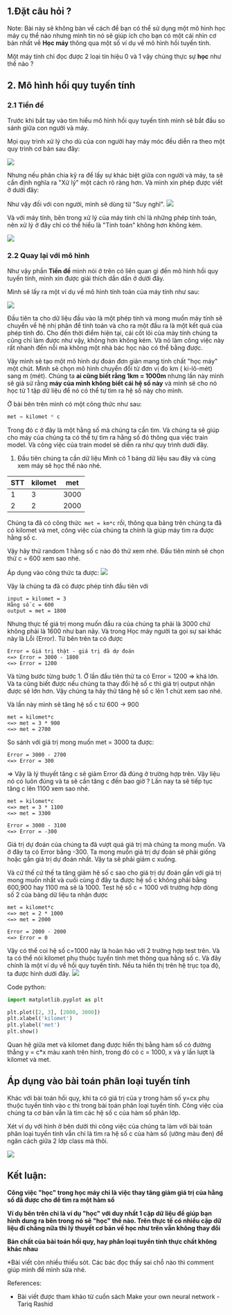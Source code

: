 ## 1.Đặt câu hỏi ?
Note: Bài này sẽ không bàn về cách để bạn có thể sử dụng một mô hình học máy cụ thể nào nhưng mình tin nó sẽ giúp ích cho bạn có một cái nhìn cơ bản nhất về **Học máy**  thông qua một số ví dụ về mô hình hồi tuyến tính.

Một máy tính chỉ đọc được 2 loại tín hiệu 0 và 1 vậy chúng thực sự **học** như thế nào ?

## 2. Mô hình hồi quy tuyến tính

### 2.1 Tiền đề

Trước khi bắt tay vào tìm hiểu mô hình hồi quy tuyến tính mình sẽ bắt đầu so sánh giữa con người và máy.

Mọi quy trình xử lý cho dù của con người hay máy móc đều diễn ra theo một quy trình cơ bản sau đây:

![](https://images.viblo.asia/85949750-a053-40e2-bcfb-331956449f18.png)


Nhưng nếu phân chia kỹ ra để lấy sự khác biệt giữa con người và máy, ta sẽ cần định nghĩa ra "Xử lý" một cách rõ ràng hơn. Và mình xin phép được viết ở dưới đây: 

Như vậy đối với con người, mình sẽ dùng từ "Suy nghĩ".
![](https://images.viblo.asia/4cc65c35-28af-483f-afa6-34006f677857.png)

Và với máy tính, bên trong xử lý của máy tính chỉ là những phép tính toán, nên xử lý ở đây chỉ có thể hiểu là "Tính toán" không hơn không kém.

![](https://images.viblo.asia/878f0ef3-fbbb-451a-92ef-7c08338fb3b7.png)

### 2.2 Quay lại với mô hình

Như vậy phần **Tiền đề** mình nói ở trên có liên quan gì đến mô hình hồi quy tuyến tính, mình xin được giải thích dần dần ở dưới đây.

Mình sẽ lấy ra một ví dụ về mô hình tính toán của máy tính như sau: 

![](https://images.viblo.asia/7eede290-eb0c-4395-b8de-88e445988a83.png)

Đầu tiên ta cho dữ liệu đầu vào là một phép tính và mong muốn máy tính sẽ chuyển về hệ nhị phân để tính toán và  cho ra một đầu ra là một kết quả của phép tính đó. Cho đến thời điểm hiện tại, cái cốt lõi của mày tính chúng ta cũng chỉ làm được như vậy, không hơn không kém. Và nó làm công việc này rất nhanh đến nỗi mà không một nhà bác học nào có thể bằng được.

Vậy mình sẽ tạo một mô hình dự đoán đơn giản mang tính chất "học máy" một chút. Mình sẽ chọn mô hình chuyển đổi từ đơn vị đo km ( ki-lô-mét) sang m (mét). Chúng ta **ai cũng biết rằng 1km = 1000m** nhưng lần này mình sẽ giả sử rằng **máy của mình không biết cái hệ số này** và mình sẽ cho nó học từ 1 tập dữ liệu để nó có thể tự tìm ra hệ số này cho mình. 

Ở bài bên trên mình có một công thức như sau:
```javascript
met = kilomet * c
```
Trong đó c ở đây là một hằng số mà chúng ta cần tìm. Và chúng ta sẽ giúp cho máy của chúng ta có thể tự tìm ra hằng số đó thông qua việc train model. Và công việc của train model sẽ diễn ra như quy trình dưới đây. 

1. Đầu tiên chúng ta cần dữ liệu
Mình có 1 bảng dữ liệu sau đây và cùng xem máy sẽ học thế nào nhé.


| STT | kilomet | met |
| -------- | -------- | -------- |
| 1    | 3    | 3000    |
| 2    | 2    | 2000    |

Chúng ta đã có công thức` met = km*c` rồi,  thông qua bảng trên chúng ta đã có kilomet  và met, công việc của chúng ta chính là giúp máy tìm ra được hằng số c.

Vậy hãy thử random 1 hằng số c nào đó thử xem nhé. Đầu tiên mình sẽ chọn thử c = 600 xem sao nhé.

Áp dụng vào công thức ta được:
![](https://images.viblo.asia/aea47fdc-0bc2-42d2-945f-b547e4db876a.png)

Vậy là chúng ta đã có được phép tính đầu tiên với 
```
input = kilomet = 3
Hằng số c = 600
output = met = 1800
```

Nhưng thực tế giá trị mong muốn đầu ra của chúng ta phải là 3000 chứ không phải là 1600 như ban nãy. Và trong Học máy người ta gọi sự sai khác này là Lỗi (Error). Từ bên trên ta có được 
```
Error = Giá trị thật - giá trị đã dự đoán
<=> Error = 3000 - 1800
<=> Error = 1200
```

Và từng bước từng bước 1. Ở lần đầu tiên thử ta có Error = 1200 => khá lớn. Và ta cũng biết được nếu chúng ta thay đổi hệ số c thì giá trị output nhận được sẽ lớn hơn. Vậy chúng ta hãy thử tăng hệ số c lên 1 chút xem sao nhé.

Và lần này mình sẽ tăng hệ số c từ 600 -> 900
```
met = kilomet*c
<=> met = 3 * 900
<=> met = 2700
```
So sánh với giá trị mong muốn met = 3000 ta được:
```
Error = 3000 - 2700
<=> Error = 300
```

=> Vậy là lý thuyết tăng c sẽ giảm Error  đã đúng ở trường hợp trên. Vậy liệu nó có luôn đúng và ta sẽ cần tăng c đến bao giờ ? Lần nay ta sẽ tiếp tục tăng c lên 1100 xem sao nhé.
```
met = kilomet*c
<=> met = 3 * 1100
<=> met = 3300

Error = 3000 - 3100
<=> Error = -300
```
Giá trị dự đoán của chúng ta đã vượt quá giá trị mà chúng ta mong muốn. Và ở đây ta có Error bằng -300. Ta mong muốn giá trị dự đoán sẽ phải giống hoặc gần giá trị dự đoán nhất. Vậy ta sẽ phải giảm c xuống.

Và cứ thế cứ thế ta tăng giảm hệ số c sao cho giá trị dự đoán gần với giá trị mong muốn nhất và cuối cùng ở đây ta được hệ số c không phải bằng 600,900 hay 1100 mà sẽ là 1000.
Test hệ số c = 1000 với trường hợp dòng số 2 của bảng dữ liệu ta nhận được
```
met = kilomet*c
<=> met = 2 * 1000
<=> met = 2000

Error = 2000 - 2000
<=> Error = 0
```

Vậy có thể coi hệ số c=1000 này là hoàn hảo với 2 trường hợp test trên. 
Và ta có thể nói kilomet phụ thuộc tuyến tính met thông qua hằng số c.  Và đây chính là một ví dụ về hồi quy tuyến tính. 
Nếu ta hiển thị trên hệ trục tọa độ, ta được hình dưới đây. 
![](https://images.viblo.asia/e4d19af1-e42c-421b-9ac2-d24f29095c60.png)

Code python: 
```python
import matplotlib.pyplot as plt 

plt.plot([2, 3], [2000, 3000])
plt.xlabel('kilomet')
plt.ylabel('met')
plt.show()
```

Quan hệ giữa met và kilomet đang được hiển thị bằng hàm số có đường thẳng  y = c*x màu xanh trên hình, trong đó có c = 1000, x và y lần lượt là kilomet và met. 

## Áp dụng vào bài toán phân loại tuyến tính
Khác với bài toán hồi quy, khi ta có giá trị của y trong hàm số y=cx phụ thuộc tuyến tính vào c thì trong bài toán phân loại tuyến tính. Công việc của chúng ta cơ bản vẫn là tìm các hệ số c của hàm số phân lớp.

Xét ví dụ với hình ở bên dưới thì công việc của chúng ta làm với bài toán phân loại tuyến tính vẫn chỉ là tìm ra hệ số c của hàm số (ường màu đen) để ngăn cách giữa 2 lớp class mà thôi.

![](https://images.viblo.asia/31ec04fa-67c7-469a-b91f-48d03373f368.png)

## Kết luận:

**Công việc "học" trong học máy chỉ là việc thay tăng giảm  giá trị của hằng số đã được cho để tìm ra một hàm số**

**Ví dụ bên trên chỉ là ví dụ "học" với duy nhất 1 cặp dữ liệu để giúp bạn hình dung ra bên trong nó sẽ "học" thế nào. Trên thực tế có nhiều cặp dữ liệu đi chăng nữa thì lý thuyết cơ bản về học như trên vẫn không thay đổi**

**Bản chất của bài toán hồi quy, hay phân loại tuyển tính thực chất không khác nhau**

*Bài viết còn nhiều thiếu sót. Các bác đọc thấy sai chỗ nào thì comment giúp mình để mình sửa nhé.

References:
- Bài viết được tham khảo từ cuốn sách Make your own neural network - Tariq Rashid